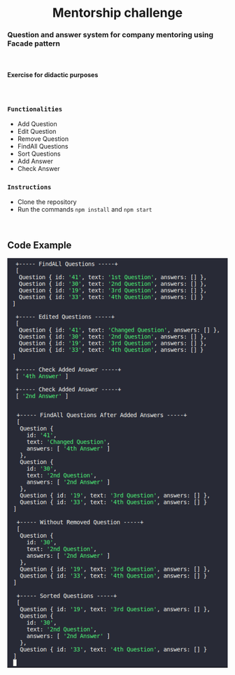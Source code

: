 <h1 align="center"> Mentorship challenge  </h1>

### Question and answer system for company mentoring using Facade pattern

</br>

#### Exercise for didactic purposes

</br>

### `Functionalities`

- Add Question
- Edit Question
- Remove Question
- FindAll Questions
- Sort Questions
- Add Answer
- Check Answer

### `Instructions`

- Clone the repository
- Run the commands `npm install` and `npm start`

</br>

## Code Example

<img src="mentorship1.png" align="center" alt="Code example">

</br>

<img src="mentorship2.png" align="center" alt="Code example">
